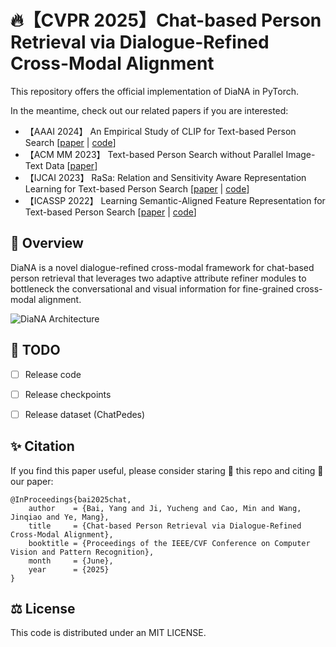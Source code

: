 # 🔥【CVPR 2025】Chat-based Person Retrieval via Dialogue-Refined Cross-Modal Alignment

This repository offers the official implementation of DiaNA in PyTorch.

In the meantime, check out our related papers if you are interested:
+ 【AAAI 2024】 An Empirical Study of CLIP for Text-based Person Search [[paper](https://arxiv.org/abs/2308.10045) | [code](https://github.com/Flame-Chasers/TBPS-CLIP)]
+ 【ACM MM 2023】 Text-based Person Search without Parallel Image-Text Data [[paper](https://arxiv.org/abs/2305.12964)]
+ 【IJCAI 2023】 RaSa: Relation and Sensitivity Aware Representation Learning for Text-based Person Search [[paper](https://arxiv.org/abs/2305.13653) | [code](https://github.com/Flame-Chasers/RaSa)]
+ 【ICASSP 2022】 Learning Semantic-Aligned Feature Representation for Text-based Person Search [[paper](https://arxiv.org/abs/2112.06714) | [code](https://github.com/reallsp/SAF)]


## 📖 Overview

DiaNA is a novel dialogue-refined cross-modal framework for chat-based person retrieval 
that leverages two adaptive attribute refiner modules to bottleneck 
the conversational and visual information for fine-grained cross-modal alignment.

![DiaNA Architecture](figure/architecture.png)




## 📌 TODO
- [ ] Release code
- [ ] Release checkpoints
- [ ] Release dataset (ChatPedes)


## ✨ Citation
If you find this paper useful, please consider staring 🌟 this repo and citing 📑 our paper:
```
@InProceedings{bai2025chat,
    author    = {Bai, Yang and Ji, Yucheng and Cao, Min and Wang, Jinqiao and Ye, Mang},
    title     = {Chat-based Person Retrieval via Dialogue-Refined Cross-Modal Alignment},
    booktitle = {Proceedings of the IEEE/CVF Conference on Computer Vision and Pattern Recognition},
    month     = {June},
    year      = {2025}
}
```

## ⚖️ License
This code is distributed under an MIT LICENSE.